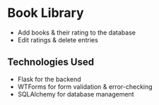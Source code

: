# Book Library
- Add books & their rating to the database
- Edit ratings & delete entries

## Technologies Used
- Flask for the backend
- WTForms for form validation & error-checking
- SQLAlchemy for database management